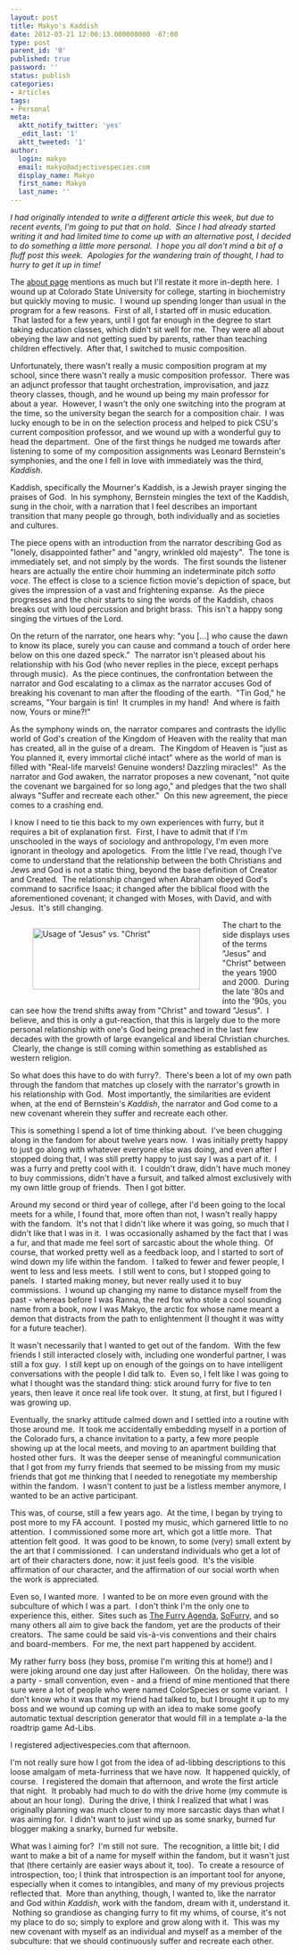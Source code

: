 ```yaml
---
layout: post
title: Makyo's Kaddish
date: 2012-03-21 12:00:13.000000000 -07:00
type: post
parent_id: '0'
published: true
password: ''
status: publish
categories:
- Articles
tags:
- Personal
meta:
  aktt_notify_twitter: 'yes'
  _edit_last: '1'
  aktt_tweeted: '1'
author:
  login: makyo
  email: makyo@adjectivespecies.com
  display_name: Makyo
  first_name: Makyo
  last_name: ''
---
```

<p><em>I had originally intended to write a different article this week, but due to recent events, I'm going to put that on hold.  Since I had already started writing it and had limited time to come up with an alternative post, I decided to do something a little more personal.  I hope you all don't mind a bit of a fluff post this week.  Apologies for the wandering train of thought, I had to hurry to get it up in time!<!--more--></em></p>
<p>The <a title="About" href="http://www.adjectivespecies.com/about/">about page</a> mentions as much but I'll restate it more in-depth here.  I wound up at Colorado State University for college, starting in biochemistry but quickly moving to music.  I wound up spending longer than usual in the program for a few reasons.  First of all, I started off in music education.  That lasted for a few years, until I got far enough in the degree to start taking education classes, which didn't sit well for me.  They were all about obeying the law and not getting sued by parents, rather than teaching children effectively.  After that, I switched to music composition.</p>
<p>Unfortunately, there wasn't really a music composition program at my school, since there wasn't really a music composition professor.  There was an adjunct professor that taught orchestration, improvisation, and jazz theory classes, though, and he wound up being my main professor for about a year.  However, I wasn't the only one switching into the program at the time, so the university began the search for a composition chair.  I was lucky enough to be in on the selection process and helped to pick CSU's current composition professor, and we wound up with a wonderful guy to head the department.  One of the first things he nudged me towards after listening to some of my composition assignments was Leonard Bernstein's symphonies, and the one I fell in love with immediately was the third, <em>Kaddish</em>.</p>
<p>Kaddish, specifically the Mourner's Kaddish, is a Jewish prayer singing the praises of God.  In his symphony, Bernstein mingles the text of the Kaddish, sung in the choir, with a narration that I feel describes an important transition that many people go through, both individually and as societies and cultures.</p>
<p>The piece opens with an introduction from the narrator describing God as "lonely, disappointed father" and "angry, wrinkled old majesty".  The tone is immediately set, and not simply by the words.  The first sounds the listener hears are actually the entire choir humming an indeterminate pitch <em>sotto voce</em>. The effect is close to a science fiction movie's depiction of space, but gives the impression of a vast and frightening expanse.  As the piece progresses and the choir starts to sing the words of the Kaddish, chaos breaks out with loud percussion and bright brass.  This isn't a happy song singing the virtues of the Lord.</p>
<p>On the return of the narrator, one hears why: "you [...] who cause the dawn to know its place, surely you can cause and command a touch of order here below on this one dazed speck."  The narrator isn't pleased about his relationship with his God (who never replies in the piece, except perhaps through music).  As the piece continues, the confrontation between the narrator and God escalating to a climax as the narrator accuses God of breaking his covenant to man after the flooding of the earth.  "Tin God," he screams, "Your bargain is tin!  It crumples in my hand!  And where is faith now, Yours or mine?!"</p>
<p>As the symphony winds on, the narrator compares and contrasts the idyllic world of God's creation of the Kingdom of Heaven with the reality that man has created, all in the guise of a dream.  The Kingdom of Heaven is "just as You planned it, every immortal cliché intact" where as the world of man is filled with "Real-life marvels! Genuine wonders! Dazzling miracles!"  As the narrator and God awaken, the narrator proposes a new covenant, "not quite the covenant we bargained for so long ago," and pledges that the two shall always "Suffer and recreate each other."  On this new agreement, the piece comes to a crashing end.</p>
<p>I know I need to tie this back to my own experiences with furry, but it requires a bit of explanation first.  First, I have to admit that if I'm unschooled in the ways of sociology and anthropology, I'm even more ignorant in theology and apologetics.  From the little I've read, though I've come to understand that the relationship between the both Christians and Jews and God is not a static thing, beyond the base definition of Creator and Created.  The relationship changed when Abraham obeyed God's command to sacrifice Isaac; it changed after the biblical flood with the aforementioned covenant; it changed with Moses, with David, and with Jesus.  It's still changing.</p>
<figure id="attachment_519" style="float: left" width="300" caption="&quot;Jesus&quot; vs. &quot;Christ&quot; (click for full Ngram)"><a href="http://books.google.com/ngrams/graph?content=Jesus%2CChrist&amp;year_start=1900&amp;year_end=2000&amp;corpus=0&amp;smoothing=3"><img class="size-medium wp-image-519 " title="Usage of &quot;Jesus&quot; vs. &quot;Christ&quot;" src="{{ site.baseurl }}/assets/j-vs-c-300x110.png" width="300" height="110" /></a><figcaption></figcaption></figure>
<p>The chart to the side displays uses of the terms "Jesus" and "Christ" between the years 1900 and 2000.  During the late '80s and into the '90s, you can see how the trend shifts away from "Christ" and toward "Jesus".  I believe, and this is only a gut-reaction, that this is largely due to the more personal relationship with one's God being preached in the last few decades with the growth of large evangelical and liberal Christian churches.  Clearly, the change is still coming within something as established as western religion.</p>
<p>So what does this have to do with furry?.  There's been a lot of my own path through the fandom that matches up closely with the narrator's growth in his relationship with God.  Most importantly, the similarities are evident when, at the end of Bernstein's <em>Kaddish</em>, the narrator and God come to a new covenant wherein they suffer and recreate each other.</p>
<p>This is something I spend a lot of time thinking about.  I've been chugging along in the fandom for about twelve years now.  I was initially pretty happy to just go along with whatever everyone else was doing, and even after I stopped doing that, I was still pretty happy to just say I was a part of it.  I was a furry and pretty cool with it.  I couldn't draw, didn't have much money to buy commissions, didn't have a fursuit, and talked almost exclusively with my own little group of friends.  Then I got bitter.</p>
<p>Around my second or third year of college, after I'd been going to the local meets for a while, I found that, more often than not, I wasn't really happy with the fandom.  It's not that I didn't like where it was going, so much that I didn't like that I was in it.  I was occasionally ashamed by the fact that I was a fur, and that made me feel sort of sarcastic about the whole thing.  Of course, that worked pretty well as a feedback loop, and I started to sort of wind down my life within the fandom.  I talked to fewer and fewer people, I went to less and less meets.  I still went to cons, but I stopped going to panels.  I started making money, but never really used it to buy commissions.  I wound up changing my name to distance myself from the past - whereas before I was Ranna, the red fox who stole a cool sounding name from a book, now I was Makyo, the arctic fox whose name meant a demon that distracts from the path to enlightenment (I thought it was witty for a future teacher).</p>
<p>It wasn't necessarily that I wanted to get out of the fandom.  With the few friends I still interacted closely with, including one wonderful partner, I was still a fox guy.  I still kept up on enough of the goings on to have intelligent conversations with the people I did talk to.  Even so, I felt like I was going to what I thought was the standard thing: stick around furry for five to ten years, then leave it once real life took over.  It stung, at first, but I figured I was growing up.</p>
<p>Eventually, the snarky attitude calmed down and I settled into a routine with those around me.  It took me accidentally embedding myself in a portion of the Colorado furs, a chance invitation to a party, a few more people showing up at the local meets, and moving to an apartment building that hosted other furs.  It was the deeper sense of meaningful communication that I got from my furry friends that seemed to be missing from my music friends that got me thinking that I needed to renegotiate my membership within the fandom.  I wasn't content to just be a listless member anymore, I wanted to be an active participant.</p>
<p>This was, of course, still a few years ago.  At the time, I began by trying to post more to my FA account.  I posted my music, which garnered little to no attention.  I commissioned some more art, which got a little more.  That attention felt good.  It was good to be known, to some (very) small extent by the art that I commissioned.  I can understand individuals who get a lot of art of their characters done, now: it just feels good.  It's the visible affirmation of our character, and the affirmation of our social worth when the work is appreciated.</p>
<p>Even so, I wanted more.  I wanted to be on more even ground with the subculture of which I was a part.  I don't think I'm the only one to experience this, either.  Sites such as <a href="http://furryagenda.com" target="_blank">The Furry Agenda</a>, <a href="http://sofurry.com" target="_blank">SoFurry</a>, and so many others all aim to give back the fandom, yet are the products of their creators.  The same could be said vis-à-vis conventions and their chairs and board-members.  For me, the next part happened by accident.</p>
<p>My rather furry boss (hey boss, promise I'm writing this at home!) and I were joking around one day just after Halloween.  On the holiday, there was a party - small convention, even - and a friend of mine mentioned that there sure were a lot of people who were named ColorSpecies or some variant.  I don't know who it was that my friend had talked to, but I brought it up to my boss and we wound up coming up with an idea to make some goofy automatic textual description generator that would fill in a template a-la the roadtrip game Ad-Libs.</p>
<p>I registered adjectivespecies.com that afternoon.</p>
<p>I'm not really sure how I got from the idea of ad-libbing descriptions to this loose amalgam of meta-furriness that we have now.  It happened quickly, of course.  I registered the domain that afternoon, and wrote the first article that night.  It probably had much to do with the drive home (my commute is about an hour long).  During the drive, I think I realized that what I was originally planning was much closer to my more sarcastic days than what I was aiming for.  I didn't want to just wind up as some snarky, burned fur blogger making a snarky, burned fur website.</p>
<p>What was I aiming for?  I'm still not sure.  The recognition, a little bit; I did want to make a bit of a name for myself within the fandom, but it wasn't just that (there certainly are easier ways about it, too).  To create a resource of introspection, too; I think that introspection is an important tool for anyone, especially when it comes to intangibles, and many of my previous projects reflected that.  More than anything, though, I wanted to, like the narrator and God within <em>Kaddish</em>, work with the fandom, dream with it, understand it.  Nothing so grandiose as changing furry to fit my whims, of course, it's not my place to do so; simply to explore and grow along with it.  This was my new covenant with myself as an individual and myself as a member of the subculture: that we should continuously suffer and recreate each other.</p>



